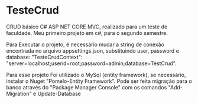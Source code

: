 # TesteCrud

CRUD básico C# ASP NET CORE MVC, realizado para um teste de faculdade. Meu primeiro projeto em c#, para o segundo semestre.


Para Executar o projeto, é necessário mudar a string de conexão encontrada no arquivo appsettings.json, substituindo user, password e database:
"TesteCrudContext": "server=localhost;userid=root;password=admin;database=TestCrud". 

Para esse projeto Foi utilizado o MySql (entity framework), se necessário, instalar o Nuget "Pomelo-Entity Framework". Pode ser feita migração para 
o banco através do "Package Manager Console" com os comandos "Add-Migration" e Update-Database


